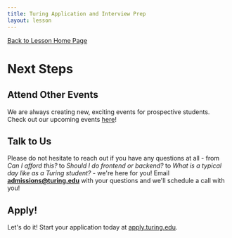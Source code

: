 ```yaml
---
title: Turing Application and Interview Prep
layout: lesson
---
```


<a href="../">Back to Lesson Home Page</a>

# Next Steps

## Attend Other Events

We are always creating new, exciting events for prospective students. Check out our upcoming events <a target="blank" href="https://www.eventbrite.com/o/turing-school-of-software-amp-design-9895674202">here</a>!

## Talk to Us

Please do not hesitate to reach out if you have any questions at all - from *Can I afford this?* to *Should I do frontend or backend?* to *What is a typical day like as a Turing student?* - we're here for you! Email **admissions@turing.edu** with your questions and we'll schedule a call with you!

## Apply!

Let's do it! Start your application today at <a target="blank" href="https://apply.turing.edu/">apply.turing.edu</a>. 